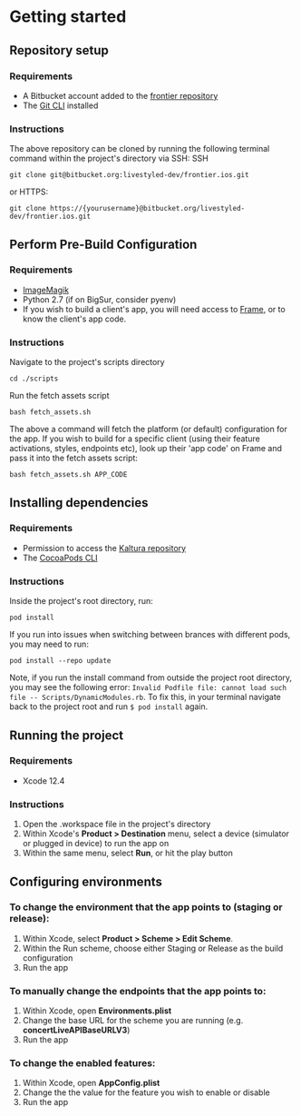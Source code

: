 # Getting started

## Repository setup

### Requirements
- A Bitbucket account added to the [frontier repository](https://bitbucket.org/livestyled-dev/frontier.ios/src/master/)
- The [Git CLI](https://git-scm.com/book/en/v2/Getting-Started-Installing-Git) installed

### Instructions
The above repository can be cloned by running the following terminal command within the project's directory via SSH:
SSH
```
git clone git@bitbucket.org:livestyled-dev/frontier.ios.git
```
or HTTPS:
```
git clone https://{yourusername}@bitbucket.org/livestyled-dev/frontier.ios.git
```
## Perform Pre-Build Configuration

### Requirements
* [ImageMagik](https://imagemagick.org/script/download.php#macosx)
* Python 2.7 (if on BigSur, consider pyenv)
* If you wish to build a client's app, you will need access to [Frame](https://frame.realifetech.com/), or to know the client's app code.

### Instructions

Navigate to the project's scripts directory
```
cd ./scripts
```
Run the fetch assets script
```
bash fetch_assets.sh
```

The above a command will fetch the platform (or default) configuration for the app. If you wish to build for a specific client (using their feature activations, styles, endpoints etc), look up their 'app code' on Frame and pass it into the fetch assets script:
```
bash fetch_assets.sh APP_CODE
```

## Installing dependencies

### Requirements
- Permission to access the [Kaltura repository](https://livestyledios@bitbucket.org/livestyled-dev/kaltura-ios-sdk.git)
- The [CocoaPods CLI](https://cocoapods.org)

### Instructions
Inside the project's root directory, run:
```
pod install
```
If you run into issues when switching between brances with different pods, you may need to run:
```
pod install --repo update
```
Note, if you run the install command from outside the project root directory, you may see the following error: `Invalid Podfile file: cannot load such file -- Scripts/DynamicModules.rb`. To fix this, in your terminal navigate back to the project root and run `$ pod install` again.

## Running the project

### Requirements
- Xcode 12.4

### Instructions
1. Open the .workspace file in the project's directory
2. Within Xcode's **Product > Destination** menu, select a device (simulator or plugged in device) to run the app on
3. Within the same menu, select **Run**, or hit the play button

## Configuring environments
### To change the environment that the app points to (staging or release):
1. Within Xcode, select **Product > Scheme > Edit Scheme**.
2. Within the Run scheme, choose either Staging or Release as the build configuration
3. Run the app

### To manually change the endpoints that the app points to:
1. Within Xcode, open **Environments.plist**
2. Change the base URL for the scheme you are running (e.g. **concertLiveAPIBaseURLV3**)
3. Run the app

### To change the enabled features:
1. Within Xcode, open **AppConfig.plist**
2. Change the the value for the feature you wish to enable or disable
3. Run the app